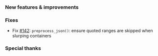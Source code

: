 ### New features & improvements

### Fixes
- Fix [#142](https://github.com/biojppm/rapidyaml/issues/142): `preprocess_json()`: ensure quoted ranges are skipped when slurping containers

### Special thanks
